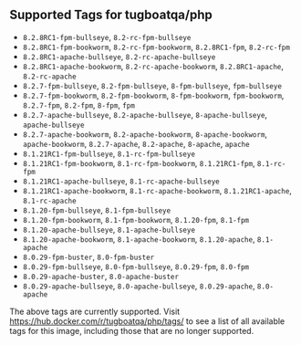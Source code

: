 ## Supported Tags for tugboatqa/php

* `8.2.8RC1-fpm-bullseye`, `8.2-rc-fpm-bullseye`
* `8.2.8RC1-fpm-bookworm`, `8.2-rc-fpm-bookworm`, `8.2.8RC1-fpm`, `8.2-rc-fpm`
* `8.2.8RC1-apache-bullseye`, `8.2-rc-apache-bullseye`
* `8.2.8RC1-apache-bookworm`, `8.2-rc-apache-bookworm`, `8.2.8RC1-apache`, `8.2-rc-apache`
* `8.2.7-fpm-bullseye`, `8.2-fpm-bullseye`, `8-fpm-bullseye`, `fpm-bullseye`
* `8.2.7-fpm-bookworm`, `8.2-fpm-bookworm`, `8-fpm-bookworm`, `fpm-bookworm`, `8.2.7-fpm`, `8.2-fpm`, `8-fpm`, `fpm`
* `8.2.7-apache-bullseye`, `8.2-apache-bullseye`, `8-apache-bullseye`, `apache-bullseye`
* `8.2.7-apache-bookworm`, `8.2-apache-bookworm`, `8-apache-bookworm`, `apache-bookworm`, `8.2.7-apache`, `8.2-apache`, `8-apache`, `apache`
* `8.1.21RC1-fpm-bullseye`, `8.1-rc-fpm-bullseye`
* `8.1.21RC1-fpm-bookworm`, `8.1-rc-fpm-bookworm`, `8.1.21RC1-fpm`, `8.1-rc-fpm`
* `8.1.21RC1-apache-bullseye`, `8.1-rc-apache-bullseye`
* `8.1.21RC1-apache-bookworm`, `8.1-rc-apache-bookworm`, `8.1.21RC1-apache`, `8.1-rc-apache`
* `8.1.20-fpm-bullseye`, `8.1-fpm-bullseye`
* `8.1.20-fpm-bookworm`, `8.1-fpm-bookworm`, `8.1.20-fpm`, `8.1-fpm`
* `8.1.20-apache-bullseye`, `8.1-apache-bullseye`
* `8.1.20-apache-bookworm`, `8.1-apache-bookworm`, `8.1.20-apache`, `8.1-apache`
* `8.0.29-fpm-buster`, `8.0-fpm-buster`
* `8.0.29-fpm-bullseye`, `8.0-fpm-bullseye`, `8.0.29-fpm`, `8.0-fpm`
* `8.0.29-apache-buster`, `8.0-apache-buster`
* `8.0.29-apache-bullseye`, `8.0-apache-bullseye`, `8.0.29-apache`, `8.0-apache`

The above tags are currently supported. Visit https://hub.docker.com/r/tugboatqa/php/tags/ to see a list of all available tags for this image, including those that are no longer supported.
